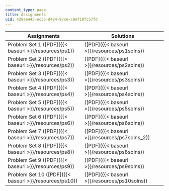 ```yaml
---
content_type: page
title: Assignments
uid: 429aa445-ec35-d484-97ce-c9ef10fc57fd
---
```


| Assignments | Solutions |
| --- | --- |
| Problem Set 1 ([PDF]({{< baseurl >}}/resources/ps1)) | ([PDF]({{< baseurl >}}/resources/ps1solns)) |
| Problem Set 2 ([PDF]({{< baseurl >}}/resources/ps2)) | ([PDF]({{< baseurl >}}/resources/ps2solns)) |
| Problem Set 3 ([PDF]({{< baseurl >}}/resources/ps3)) | ([PDF]({{< baseurl >}}/resources/ps3solns)) |
| Problem Set 4 ([PDF]({{< baseurl >}}/resources/ps4)) | ([PDF]({{< baseurl >}}/resources/ps4solns)) |
| Problem Set 5 ([PDF]({{< baseurl >}}/resources/ps5)) | ([PDF]({{< baseurl >}}/resources/ps5solns)) |
| Problem Set 6 ([PDF]({{< baseurl >}}/resources/ps6)) | ([PDF]({{< baseurl >}}/resources/ps6solns)) |
| Problem Set 7 ([PDF]({{< baseurl >}}/resources/ps7)) | ([PDF]({{< baseurl >}}/resources/ps7solns_2)) |
| Problem Set 8 ([PDF]({{< baseurl >}}/resources/ps8)) | ([PDF]({{< baseurl >}}/resources/ps8solns)) |
| Problem Set 9 ([PDF]({{< baseurl >}}/resources/ps9)) | ([PDF]({{< baseurl >}}/resources/ps9solns)) |
| Problem Set 10 ([PDF]({{< baseurl >}}/resources/ps10)) | ([PDF]({{< baseurl >}}/resources/ps10solns))